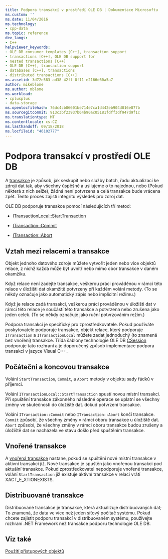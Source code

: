 ```yaml
---
title: Podpora transakcí v prostředí OLE DB | Dokumentace Microsoftu
ms.custom: ''
ms.date: 11/04/2016
ms.technology:
- cpp-data
ms.topic: reference
dev_langs:
- C++
helpviewer_keywords:
- OLE DB consumer templates [C++], transaction support
- transactions [C++], OLE DB support for
- nested transactions [C++]
- OLE DB [C++], transaction support
- databases [C++], transactions
- distributed transactions [C++]
ms.assetid: 3d72e583-ad38-42ff-8f11-e2166d60a5a7
author: mikeblome
ms.author: mblome
ms.workload:
- cplusplus
- data-storage
ms.openlocfilehash: 76dc4cb86601be714e7ca1d442eb904d016e877b
ms.sourcegitcommit: 913c3bf23937b64b90ac05181fdff3df947d9f1c
ms.translationtype: MT
ms.contentlocale: cs-CZ
ms.lasthandoff: 09/18/2018
ms.locfileid: "46102777"
---
```

# <a name="supporting-transactions-in-ole-db"></a>Podpora transakcí v prostředí OLE DB

A [transakce](../../data/transactions-mfc-data-access.md) je způsob, jak seskupit nebo služby batch, řadu aktualizací ke zdroji dat tak, aby všechny úspěšné a usilujeme o to najednou, nebo (Pokud některá z nich selže), žádná není potvrzena a celá transakce bude vrácena zpět. Tento proces zajistí integritu výsledek pro zdroj dat.  
  
OLE DB podporuje transakce pomocí následujících tří metod:  
  
- [ITransactionLocal::StartTransaction](/previous-versions/windows/desktop/ms709786\(v=vs.85\))  
  
- [ITransaction::Commit](/previous-versions/windows/desktop/ms713008\(v=vs.85\))  
  
- [ITransaction::Abort](/previous-versions/windows/desktop/ms709833\(v=vs.85\))  
  
## <a name="relationship-of-sessions-and-transactions"></a>Vztah mezi relacemi a transakce  

Objekt jednoho datového zdroje můžete vytvořit jeden nebo více objektů relace, z nichž každá může být uvnitř nebo mimo obor transakce v daném okamžiku.  
  
Když relace není zadejte transakce, veškerou práci prováděnou v rámci této relace v úložišti dat okamžitě potvrzeny při každém volání metody. (To se někdy označuje jako automatický zápis nebo implicitní režimu.)  
  
Když je relace zadá transakci, veškerou práci prováděnou v úložišti dat v rámci této relace je součástí této transakce a potvrzena nebo zrušena jako jeden celek. (To se někdy označuje jako ruční potvrzováním režim.)  
  
Podpora transakcí je specifický pro zprostředkovatele. Pokud používáte poskytovatele podporuje transakce, objekt relace, který podporuje `ITransaction` a `ITransactionLocal` můžete zadat jednoduchý (to znamená bez vnoření) transakce. Třída šablony technologie OLE DB [CSession](../../data/oledb/csession-class.md) podporuje tato rozhraní a je doporučený způsob implementace podpora transakcí v jazyce Visual C++.  
  
## <a name="starting-and-ending-the-transaction"></a>Počáteční a koncovou transakce  

Volání `StartTransaction`, `Commit`, a `Abort` metody v objektu sady řádků v příjemci.  
  
Volání `ITransactionLocal::StartTransaction` spustí novou místní transakci. Při spuštění transakce zákonného následné operace se uplatní se všechny změny ve skutečnosti do úložiště dat. dokud potvrzení transakce.  
  
Volání `ITransaction::Commit` nebo `ITransaction::Abort` končí transakce. `Commit` způsobí, že všechny změny v rámci oboru transakce u úložiště dat. `Abort` způsobí, že všechny změny v rámci oboru transakce budou zrušeny a úložiště dat se nacházela ve stavu došlo před spuštěním transakce.  
  
## <a name="nested-transactions"></a>Vnořené transakce  

A [vnořená transakce](/previous-versions/windows/desktop/ms716985\(v=vs.85\)) nastane, pokud se spuštění nové místní transakce v aktivní transakci již. Nové transakce je spuštěn jako vnořenou transakci pod aktuální transakce. Pokud zprostředkovatel nepodporuje vnořené transakce, volání `StartTransaction` již existuje aktivní transakce v relaci vrátí XACT_E_XTIONEXISTS.  
  
## <a name="distributed-transactions"></a>Distribuované transakce  

Distribuované transakce je transakce, která aktualizuje distribuovaných dat; To znamená, že data ve více než jeden síťový počítač systému. Pokud chcete zajistit podporu transakcí v distribuovaném systému, používejte rozhraní .NET Framework než transakce podporu technologie OLE DB.  
  
## <a name="see-also"></a>Viz také  

[Použití přístupových objektů](../../data/oledb/using-accessors.md)